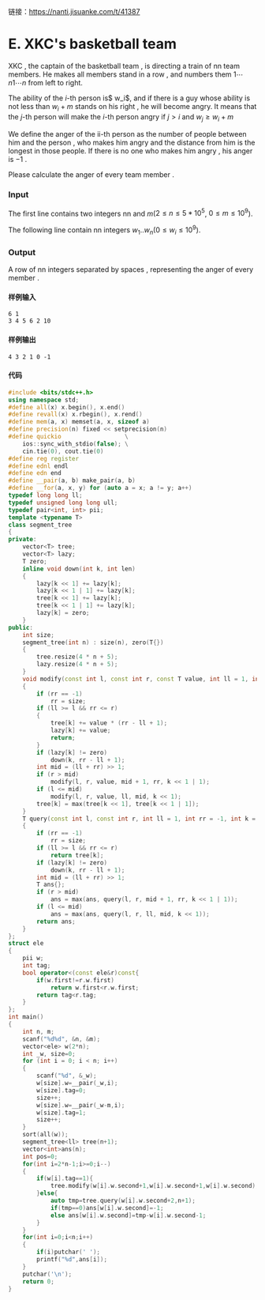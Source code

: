 链接：https://nanti.jisuanke.com/t/41387

# E. XKC's basketball team

XKC , the captain of the basketball team , is directing a train of nn team members. He makes all members stand in a row , and numbers them $1 \cdots n1⋯n$ from left to right.

The ability of the $i$-th person is$ w_i$, and if there is a guy whose ability is not less than $w_i+m$ stands on his right , he will become angry. It means that the $j$-th person will make the $i$-th person angry if $j>i$ and $w_j \ge w_i+m$ 

We define the anger of the ii-th person as the number of people between him and the person , who makes him angry and the distance from him is the longest in those people. If there is no one who makes him angry , his anger is $−1$ .

Please calculate the anger of every team member .

### Input
The first line contains two integers nn and $m$($2\leq n\leq 5*10^5$, $0\leq m \leq 10^9$).

The following  line contain nn integers $w_1..w_n$($0\leq w_i \leq 10^9$).

### Output
A row of nn integers separated by spaces , representing the anger of every member .

#### 样例输入

```
6 1
3 4 5 6 2 10
```

#### 样例输出

```
4 3 2 1 0 -1
```

#### 代码

```c++
#include <bits/stdc++.h>
using namespace std;
#define all(x) x.begin(), x.end()
#define revall(x) x.rbegin(), x.rend()
#define mem(a, x) memset(a, x, sizeof a)
#define precision(n) fixed << setprecision(n)
#define quickio                  \
	ios::sync_with_stdio(false); \
	cin.tie(0), cout.tie(0)
#define reg register
#define ednl endl
#define edn end
#define __pair(a, b) make_pair(a, b)
#define __for(a, x, y) for (auto a = x; a != y; a++)
typedef long long ll;
typedef unsigned long long ull;
typedef pair<int, int> pii;
template <typename T>
class segment_tree
{
private:
	vector<T> tree;
	vector<T> lazy;
	T zero;
	inline void down(int k, int len)
	{
		lazy[k << 1] += lazy[k];
		lazy[k << 1 | 1] += lazy[k];
		tree[k << 1] += lazy[k];
		tree[k << 1 | 1] += lazy[k];
		lazy[k] = zero;
	}
public:
	int size;
	segment_tree(int n) : size(n), zero(T{})
	{
		tree.resize(4 * n + 5);
		lazy.resize(4 * n + 5);
	}
	void modify(const int l, const int r, const T value, int ll = 1, int rr = -1, int k = 1)
	{
		if (rr == -1)
			rr = size;
		if (ll >= l && rr <= r)
		{
			tree[k] += value * (rr - ll + 1);
			lazy[k] += value;
			return;
		}
		if (lazy[k] != zero)
			down(k, rr - ll + 1);
		int mid = (ll + rr) >> 1;
		if (r > mid)
			modify(l, r, value, mid + 1, rr, k << 1 | 1);
		if (l <= mid)
			modify(l, r, value, ll, mid, k << 1);
		tree[k] = max(tree[k << 1], tree[k << 1 | 1]);
	}
	T query(const int l, const int r, int ll = 1, int rr = -1, int k = 1)
	{
		if (rr == -1)
			rr = size;
		if (ll >= l && rr <= r)
			return tree[k];
		if (lazy[k] != zero)
			down(k, rr - ll + 1);
		int mid = (ll + rr) >> 1;
		T ans{};
		if (r > mid)
			ans = max(ans, query(l, r, mid + 1, rr, k << 1 | 1));
		if (l <= mid)
			ans = max(ans, query(l, r, ll, mid, k << 1));
		return ans;
	}
};
struct ele
{
	pii w;
	int tag;
	bool operator<(const ele&r)const{
		if(w.first!=r.w.first)
			return w.first<r.w.first;
		return tag<r.tag;
	}
};
int main()
{
	int n, m;
	scanf("%d%d", &n, &m);
	vector<ele> w(2*n);
	int _w, size=0;
	for (int i = 0; i < n; i++)
	{
		scanf("%d", &_w);
		w[size].w=__pair(_w,i);
		w[size].tag=0;
		size++;
		w[size].w=__pair(_w-m,i);
		w[size].tag=1;
		size++;
	}
	sort(all(w));
	segment_tree<ll> tree(n+1);
	vector<int>ans(n);
	int pos=0;
	for(int i=2*n-1;i>=0;i--)
	{
		if(w[i].tag==1){
			tree.modify(w[i].w.second+1,w[i].w.second+1,w[i].w.second);
		}else{
			auto tmp=tree.query(w[i].w.second+2,n+1);
			if(tmp==0)ans[w[i].w.second]=-1;
			else ans[w[i].w.second]=tmp-w[i].w.second-1;
		}
	}
	for(int i=0;i<n;i++)
	{
		if(i)putchar(' ');
		printf("%d",ans[i]);
	}
	putchar('\n');
	return 0;
}
```

